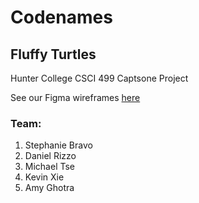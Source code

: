 # Codenames
## Fluffy Turtles

Hunter College CSCI 499 Captsone Project

See our Figma wireframes [here](https://www.figma.com/file/R78tXWoVIj3EFh37z35Bg3/Codenames-Wireframe?node-id=0%3A1)

### Team:
1. Stephanie Bravo
2. Daniel Rizzo
3. Michael Tse
4. Kevin Xie
5. Amy Ghotra
